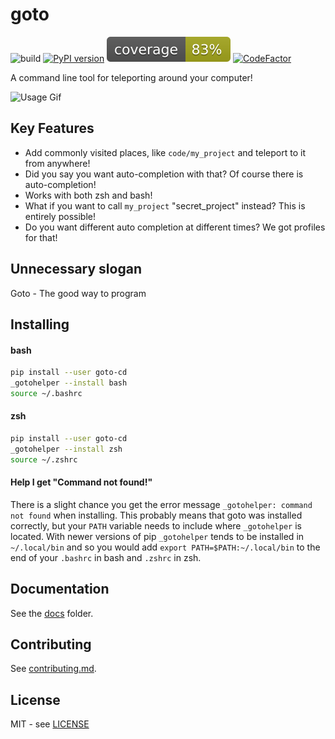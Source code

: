 # goto

![build](https://travis-ci.org/CatEars/goto.svg?branch=master)
[![PyPI version](https://badge.fury.io/py/goto-cd.svg)](https://badge.fury.io/py/goto-cd)
![coverage](https://github.com/CatEars/goto/blob/master/badges/coverage.svg)
[![CodeFactor](https://www.codefactor.io/repository/github/catears/goto/badge)](https://www.codefactor.io/repository/github/catears/goto)

A command line tool for teleporting around your computer!

![Usage Gif](https://github.com/CatEars/goto/blob/master/docs/simple-usage.gif)

## Key Features

* Add commonly visited places, like `code/my_project` and teleport to it from anywhere!
* Did you say you want auto-completion with that? Of course there is auto-completion!
* Works with both zsh and bash!
* What if you want to call `my_project` "secret_project" instead? This is entirely possible!
* Do you want different auto completion at different times? We got profiles for that!

## Unnecessary slogan

Goto - The good way to program

## Installing

#### bash

```sh
pip install --user goto-cd
_gotohelper --install bash
source ~/.bashrc
```

#### zsh

```sh
pip install --user goto-cd
_gotohelper --install zsh
source ~/.zshrc
```

#### Help I get "Command not found!"

There is a slight chance you get the error message `_gotohelper: command not
found` when installing. This probably means that goto was installed correctly,
but your `PATH` variable needs to include where `_gotohelper` is located. With
newer versions of pip `_gotohelper` tends to be installed in `~/.local/bin` and
so you would add `export PATH=$PATH:~/.local/bin` to the end of your `.bashrc`
in bash and `.zshrc` in zsh.

## Documentation

See the [docs](https://github.com/CatEars/goto/blob/master/docs/README.md) folder.

## Contributing

See [contributing.md](https://github.com/CatEars/goto/blob/master/Contributing.md).

## License

MIT - see [LICENSE](https://github.com/CatEars/goto/blob/master/LICENSE)
